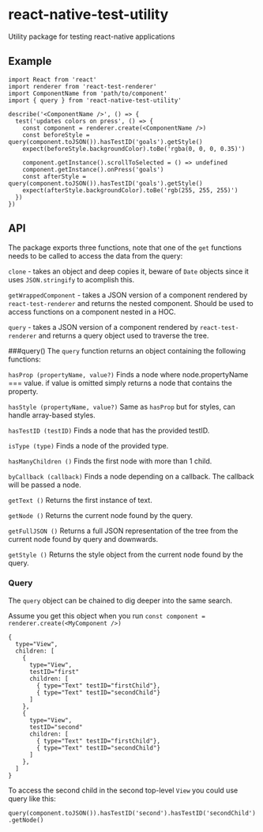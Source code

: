 # react-native-test-utility
Utility package for testing react-native applications

## Example
```
import React from 'react'
import renderer from 'react-test-renderer'
import ComponentName from 'path/to/component'
import { query } from 'react-native-test-utility'

describe('<ComponentName />', () => {
  test('updates colors on press', () => {
    const component = renderer.create(<ComponentName />)
    const beforeStyle = query(component.toJSON()).hasTestID('goals').getStyle()
    expect(beforeStyle.backgroundColor).toBe('rgba(0, 0, 0, 0.35)')

    component.getInstance().scrollToSelected = () => undefined
    component.getInstance().onPress('goals')
    const afterStyle = query(component.toJSON()).hasTestID('goals').getStyle()
    expect(afterStyle.backgroundColor).toBe('rgb(255, 255, 255)')
  })
})
```

## API

The package exports three functions, note that one of the `get` functions needs to be called to access the data from the query:

`clone` - takes an object and deep copies it, beware of `Date` objects since it uses `JSON.stringify` to acomplish this.

`getWrappedComponent` - takes a JSON version of a component rendered by `react-test-renderer` and returns the nested component. Should be used to access functions on a component nested in a HOC.

`query` - takes a JSON version of a component rendered by `react-test-renderer` and returns a query object used to traverse the tree.

###query()
The `query` function returns an object containing the following functions:

`hasProp (propertyName, value?)` Finds a node where node.propertyName === value. if value is omitted simply returns a node that contains the property.

`hasStyle (propertyName, value?)` Same as `hasProp` but for styles, can handle array-based styles.

`hasTestID (testID)` Finds a node that has the provided testID.

`isType (type)` Finds a node of the provided type.

`hasManyChildren ()` Finds the first node with more than 1 child.

`byCallback (callback)` Finds a node depending on a callback. The callback will be passed a node.

`getText ()` Returns the first instance of text.

`getNode ()` Returns the current node found by the query.

`getFullJSON ()` Returns a full JSON representation of the tree from the current node found by query and downwards.

`getStyle ()` Returns the style object from the current node found by the query.

### Query
The `query` object can be chained to dig deeper into the same search.

Assume you get this object when you run `const component = renderer.create(<MyComponent />)`
```
{
  type="View",
  children: [
    { 
      type="View",
      testID="first"
      children: [
        { type="Text" testID="firstChild"},
        { type="Text" testID="secondChild"}
      ]
    },
    {
      type="View",
      testID="second"
      children: [
        { type="Text" testID="firstChild"},
        { type="Text" testID="secondChild"}
      ]
    },
  ]
}
```

To access the second child in the second top-level `View` you could use query like this:

`query(component.toJSON()).hasTestID('second').hasTestID('secondChild').getNode()`
